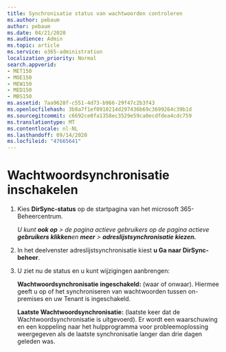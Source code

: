 ```yaml
---
title: Synchronisatie status van wachtwoorden controleren
ms.author: pebaum
author: pebaum
ms.date: 04/21/2020
ms.audience: Admin
ms.topic: article
ms.service: o365-administration
localization_priority: Normal
search.appverid:
- MET150
- MOE150
- MEW150
- MED150
- MBS150
ms.assetid: 7aa9628f-c551-4d73-b966-29f47c2b3f43
ms.openlocfilehash: 3b8a7f1ef0910214d297436b69c3699264c39b1d
ms.sourcegitcommit: c6692ce0fa1358ec3529e59ca0ecdfdea4cdc759
ms.translationtype: MT
ms.contentlocale: nl-NL
ms.lasthandoff: 09/14/2020
ms.locfileid: "47665641"
---
```

# <a name="enable-password-sync"></a>Wachtwoordsynchronisatie inschakelen

1.  Kies **DirSync-status** op de startpagina van het microsoft 365-Beheercentrum. 
    
     *U kunt **ook op** \> de pagina actieve gebruikers op de pagina actieve **gebruikers klikken**en **meer** \> **adreslijstsynchronisatie kiezen.*** 
    
2. In het deelvenster adreslijstsynchronisatie kiest **u Ga naar DirSync-beheer**. 
    
3. U ziet nu de status en u kunt wijzigingen aanbrengen:
    
    **Wachtwoordsynchronisatie ingeschakeld:** (waar of onwaar). Hiermee geeft u op of het synchroniseren van wachtwoorden tussen on-premises en uw Tenant is ingeschakeld. 
    
    **Laatste Wachtwoordsynchronisatie:** (laatste keer dat de Wachtwoordsynchronisatie is uitgevoerd). Er wordt een waarschuwing en een koppeling naar het hulpprogramma voor probleemoplossing weergegeven als de laatste synchronisatie langer dan drie dagen geleden was. 
    

